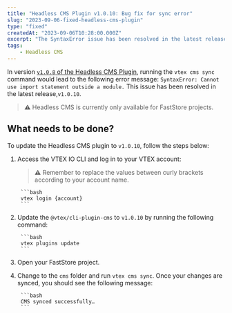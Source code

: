 ```yaml
---
title: "Headless CMS Plugin v1.0.10: Bug fix for sync error"
slug: "2023-09-06-fixed-headless-cms-plugin"
type: "fixed"
createdAt: "2023-09-06T10:28:00.000Z"
excerpt: "The SyntaxError issue has been resolved in the latest release,`v1.0.10`"
tags:
    - Headless CMS
---
```


In version [`v1.0.8` of the Headless CMS Plugin](https://developers.vtex.com/updates/release-notes/2023-07-31-improved-headless-cms-plugin), running the `vtex cms sync` command would lead to the following error message: `SyntaxError: Cannot use import statement outside a module.` This issue has been resolved in the latest release,`v1.0.10`.

> ⚠️ Headless CMS is currently only available for FastStore projects.

## What needs to be done?

To update the Headless CMS plugin to `v1.0.10`, follow the steps below:

1. Access the VTEX IO CLI and log in to your VTEX account:

    > ⚠️  Remember to replace the values between curly brackets according to your account name.

        ```bash
        vtex login {account}
        ```

2. Update the `@vtex/cli-plugin-cms` to `v1.0.10` by running the following command:

        ```bash
        vtex plugins update
        ```

3. Open your FastStore project.
4. Change to the `cms` folder and run `vtex cms sync`. Once your changes are synced, you should see the following message:

        ```bash
        CMS synced successfully…
        ```
